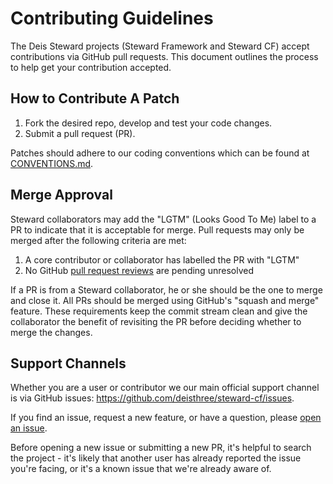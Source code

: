 # Contributing Guidelines

The Deis Steward projects (Steward Framework and Steward CF) accept contributions via GitHub pull requests. This document outlines the process to help get your contribution accepted.

## How to Contribute A Patch

1. Fork the desired repo, develop and test your code changes.
1. Submit a pull request (PR).

Patches should adhere to our coding conventions which can be found at [CONVENTIONS.md](./doc/CONVENTIONS.md).

## Merge Approval

Steward collaborators may add the "LGTM" (Looks Good To Me) label to a PR to indicate that it is acceptable for merge. Pull requests may only be merged after the following criteria are met:

1. A core contributor or collaborator has labelled the PR with "LGTM"
1. No GitHub [pull request reviews](https://help.github.com/articles/about-pull-request-reviews/) are pending unresolved

If a PR is from a Steward collaborator, he or she should be the one to merge and close it. All PRs should be merged using GitHub's "squash and merge" feature. These requirements keep the commit stream clean and give the collaborator the benefit of revisiting the PR before deciding whether to merge the changes.

## Support Channels

Whether you are a user or contributor we our main official support channel is via GitHub issues: https://github.com/deisthree/steward-cf/issues.

If you find an issue, request a new feature, or have a question, please [open an issue](https://github.com/deisthree/steward-cf/issues/new).

Before opening a new issue or submitting a new PR, it's helpful to search the project - it's likely that another user has already reported the issue you're facing, or it's a known issue that we're already aware of.
